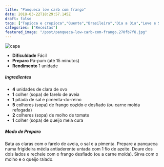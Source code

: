 ```yaml
---
title: "Panqueca low carb com frango"
date: 2018-03-22T18:29:57.145Z
draft: false
tags: ["Tapioca e crepioca","Quente","Brasileira","Dia a Dia","Leve e Saudável","Aliados da Dieta","Alimentação saudável","Carboidratos"]
categories: ["Receitas"]
featured_image: "/post/panqueca-low-carb-com-frango.270fb7f8.jpg"
---
```


![capa](/post/panqueca-low-carb-com-frango.270fb7f8.jpg)

*   **Dificuldade** Fácil
*   **Preparo** Pá-pum (até 15 minutos)
*   **Rendimento** 1 unidade

##### Ingredientes

*   **4** unidades de clara de ovo
*   **1** colher (sopa) de farelo de aveia
*   **1** pitada de sal e pimenta-do-reino
*   **5** colheres (sopa) de frango cozido e desfiado (ou carne moída refogada)
*   **2** colheres (sopa) de molho de tomate
*   **1** colher (sopa) de queijo meia cura

##### Modo de Preparo

Bata as claras com o farelo de aveia, o sal e a pimenta. Prepare a panqueca numa frigideira média antiaderente untada com 1 fio de azeite. Doure dos dois lados e recheie com o frango desfiado (ou a carne moída). Sirva com o molho e o queijo ralado.

